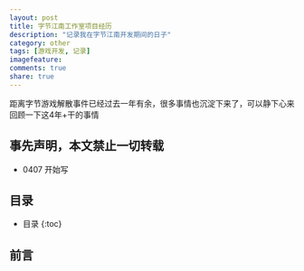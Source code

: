 ```yaml
---
layout: post
title: 字节江南工作室项目经历
description: "记录我在字节江南开发期间的日子"
category: other
tags: [游戏开发, 记录]
imagefeature: 
comments: true
share: true
---
```

距离字节游戏解散事件已经过去一年有余，很多事情也沉淀下来了，可以静下心来回顾一下这4年+干的事情

<H2> 事先声明，本文禁止一切转载</H2>

<!--more-->
* 0407 开始写
## 目录

* 目录
{:toc}


## 前言
